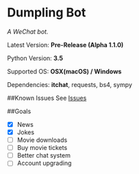 # Dumpling Bot

*A WeChat bot.*

Latest Version: **Pre-Release (Alpha 1.1.0)**

Python Version: **3.5**

Supported OS: **OSX(macOS) / Windows**

Dependencies: **itchat**, requests, bs4, sympy

##Known Issues
See [Issues](https://github.com/yu-george/Dumpling-Bot/issues)

##Goals
- [x] News
- [x] Jokes
- [ ] Movie downloads
- [ ] Buy movie tickets
- [ ] Better chat system
- [ ] Account upgrading
